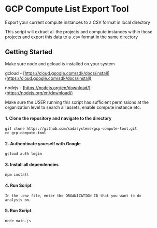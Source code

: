 # GCP Compute List Export Tool
Export your current compute instances to a CSV format in local directory

This script will extract all the projects and compute instances within those projects and export this data to a .csv format in the same directory 

## Getting Started
Make sure node and gcloud is installed on your system

gcloud - [https://cloud.google.com/sdk/docs/install](https://cloud.google.com/sdk/docs/install)

nodejs - [https://nodejs.org/en/download/](https://nodejs.org/en/download/)

Make sure the USER running this script has sufficient permissions at the organization level to search all assets, enable compute instance etc.

#### 1. Clone the repository and navigate to the directory
```shell
git clone https://github.com/sadasystems/gcp-compute-tool.git
cd gcp-compute-tool
```
#### 2. Authenticate yourself with Google
```shell
gcloud auth login
```

#### 3. Install all dependencies 
```shell
npm install
```

#### 4. Run Script
```shell
In the .env file, enter the ORGANIZATION ID that you want to do analysis on.
```

#### 5. Run Script
```shell
node main.js
```
